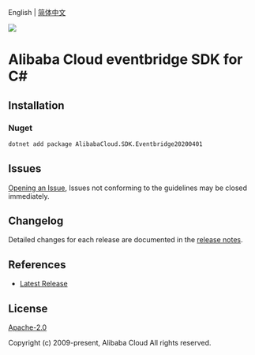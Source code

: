 English | [简体中文](README-CN.md)

![](https://aliyunsdk-pages.alicdn.com/icons/AlibabaCloud.svg)

# Alibaba Cloud eventbridge SDK for C#

## Installation

### Nuget

```bash
dotnet add package AlibabaCloud.SDK.Eventbridge20200401
```

## Issues

[Opening an Issue](https://github.com/aliyun/alibabacloud-csharp-sdk/issues/new), Issues not conforming to the guidelines may be closed immediately.

## Changelog

Detailed changes for each release are documented in the [release notes](./ChangeLog.md).

## References

* [Latest Release](https://github.com/aliyun/alibabacloud-csharp-sdk/)

## License

[Apache-2.0](http://www.apache.org/licenses/LICENSE-2.0)

Copyright (c) 2009-present, Alibaba Cloud All rights reserved.
